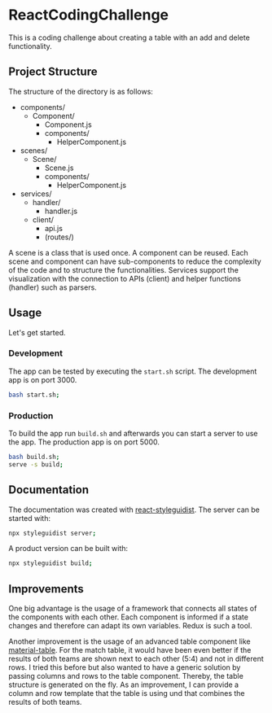 # ReactCodingChallenge

This is a coding challenge about creating a table with an add and delete functionality. 

## Project Structure

The structure of the directory is as follows:

- components/
    - Component/
        - Component.js
        - components/
            - HelperComponent.js
- scenes/
    - Scene/
        - Scene.js
        - components/
            - HelperComponent.js
- services/
    - handler/
        - handler.js
    - client/
        - api.js
        - (routes/)

A scene is a class that is used once. A component can be reused. Each scene and component can have sub-components to reduce the complexity of the code and to structure the functionalities. Services support the visualization with the connection to APIs (client) and helper functions (handler) such as parsers.

## Usage

Let's get started.

### Development

The app can be tested by executing the `start.sh` script. The development app is on port 3000.

```bash
bash start.sh;
```


### Production

To build the app run `build.sh` and afterwards you can start a server to use the app. The production app is on port 5000.

```bash
bash build.sh;
serve -s build;
```


## Documentation

The documentation was created with [react-styleguidist](https://react-styleguidist.js.org/). The server can be started with:

```bash
npx styleguidist server;
```

A product version can be built with:

```bash
npx styleguidist build;
```

## Improvements

One big advantage is the usage of a framework that connects all states of the components with each other. Each component is informed if a state changes and therefore can adapt its own variables. Redux is such a tool.

Another improvement is the usage of an advanced table component like [material-table](https://github.com/mbrn/material-table). 
For the match table, it would have been even better if the results of both teams are shown next to each other (5:4) and not in different rows. I tried this before but also wanted to have a generic solution by passing columns and rows to the table component. Thereby, the table structure is generated on the fly. As an improvement, I can provide a column and row template that the table is using und that combines the results of both teams.